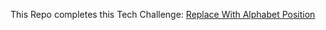 This Repo completes this Tech Challenge: [Replace With Alphabet Position](https://www.codewars.com/kata/546f922b54af40e1e90001da/train/ruby)
